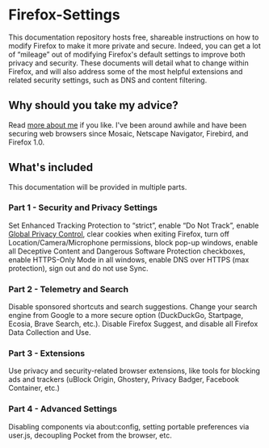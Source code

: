# Firefox-Settings

This documentation repository hosts free, shareable instructions on how to modify Firefox to make it more private and secure. Indeed, you can get a lot of “mileage” out of modifying Firefox's default settings to improve both privacy and security. These documents will detail what to change within Firefox, and will also address some of the most helpful extensions and related security settings, such as DNS and content filtering. 

## Why should you take my advice?

Read [more about me](https://bscottwilson.com/) if you like. I've been around awhile and have been securing web browsers since Mosaic, Netscape Navigator, Firebird, and Firefox 1.0. 

## What's included

This documentation will be provided in multiple parts.

### Part 1 - Security and Privacy Settings

Set Enhanced Tracking Protection to “strict”, enable “Do Not Track”, enable [Global Privacy Control](https://globalprivacycontrol.org/), clear cookies when exiting Firefox, turn off Location/Camera/Microphone permissions, block pop-up windows, enable all Deceptive Content and Dangerous Software Protection checkboxes, enable HTTPS-Only Mode in all windows, enable DNS over HTTPS (max protection), sign out and do not use Sync.

### Part 2 - Telemetry and Search

Disable sponsored shortcuts and search suggestions. Change your search engine from Google to a more secure option (DuckDuckGo, Startpage, Ecosia, Brave Search, etc.). Disable Firefox Suggest, and disable all Firefox Data Collection and Use. 

### Part 3 - Extensions

Use privacy and security-related browser extensions, like tools for blocking ads and trackers (uBlock Origin, Ghostery, Privacy Badger, Facebook Container, etc.)

### Part 4 - Advanced Settings

Disabling components via about:config, setting portable preferences via user.js, decoupling Pocket from the browser, etc.
